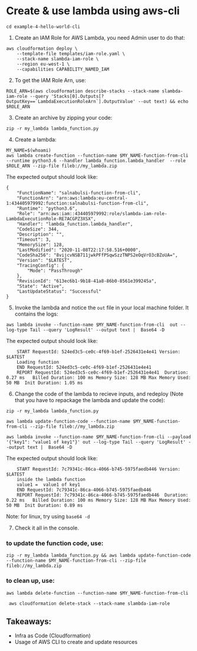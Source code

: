 # Create & use lambda using aws-cli

```
cd example-4-hello-world-cli
```

1. Create an IAM Role for AWS Lambda, you need Admin user to do that:

```
aws cloudformation deploy \
    --template-file templates/iam-role.yaml \
    --stack-name slambda-iam-role \
    --region eu-west-1 \
    --capabilities CAPABILITY_NAMED_IAM
```

2. To get the IAM Role Arn, use:

```
ROLE_ARN=$(aws cloudformation describe-stacks --stack-name slambda-iam-role --query 'Stacks[0].Outputs[?OutputKey==`LambdaExecutionRoleArn`].OutputValue' --out text) && echo $ROLE_ARN
```

3. Create an archive by zipping your code:

```
zip -r my_lambda lambda_function.py
```

4. Create a lambda:

```
MY_NAME=$(whoami)
aws lambda create-function --function-name $MY_NAME-function-from-cli --runtime python3.6 --handler lambda_function.lambda_handler  --role $ROLE_ARN --zip-file fileb://my_lambda.zip
```

The expected output should look like:

```
{
    "FunctionName": "salnabulsi-function-from-cli",
    "FunctionArn": "arn:aws:lambda:eu-central-1:434405979992:function:salnabulsi-function-from-cli",
    "Runtime": "python3.6",
    "Role": "arn:aws:iam::434405979992:role/slambda-iam-role-LambdaExecutionRole-RE7ACGPZ3XSX",
    "Handler": "lambda_function.lambda_handler",
    "CodeSize": 344,
    "Description": "",
    "Timeout": 3,
    "MemorySize": 128,
    "LastModified": "2020-11-08T22:17:58.516+0000",
    "CodeSha256": "8vijcvNSB711jwkPFfPSqwSzzTNPS2eOqVrO3cBZoUA=",
    "Version": "$LATEST",
    "TracingConfig": {
        "Mode": "PassThrough"
    },
    "RevisionId": "613ec6b1-9b18-41a8-86b0-8561e399245a",
    "State": "Active",
    "LastUpdateStatus": "Successful"
}
```

5. Invoke the lambda and notice the `out` file in your local machine folder. It contains the logs:

```
aws lambda invoke --function-name $MY_NAME-function-from-cli  out --log-type Tail --query 'LogResult' --output text |  Base64 -D

```

The expected output should look like:

```
    START RequestId: 524ed3c5-ce0c-4f69-b1ef-2526431e4e41 Version: $LATEST
    Loading function
    END RequestId: 524ed3c5-ce0c-4f69-b1ef-2526431e4e41
    REPORT RequestId: 524ed3c5-ce0c-4f69-b1ef-2526431e4e41	Duration: 0.27 ms	Billed Duration: 100 ms	Memory Size: 128 MB	Max Memory Used: 50 MB	Init Duration: 1.05 ms
```

6. Change the code of the lambda to recieve inputs, and redeploy (Note that you have to repackage the lambda and update the code):

```
zip -r my_lambda lambda_function.py

aws lambda update-function-code --function-name $MY_NAME-function-from-cli --zip-file fileb://my_lambda.zip

aws lambda invoke --function-name $MY_NAME-function-from-cli --payload '{"key1": "value1 of key1"}' out --log-type Tail --query 'LogResult' --output text |  Base64 -D
```

The expected output should look like:

```
    START RequestId: 7c79341c-86ca-4066-b745-5975faedb446 Version: $LATEST
    inside the lambda function
    value1 =  value1 of key1
    END RequestId: 7c79341c-86ca-4066-b745-5975faedb446
    REPORT RequestId: 7c79341c-86ca-4066-b745-5975faedb446	Duration: 0.22 ms	Billed Duration: 100 ms	Memory Size: 128 MB	Max Memory Used: 50 MB	Init Duration: 0.89 ms
```

Note: for linux, try using `base64 -d`

7. Check it all in the console.

### to update the function code, use:

```
zip -r my_lambda lambda_function.py && aws lambda update-function-code --function-name $MY_NAME-function-from-cli --zip-file fileb://my_lambda.zip
```

### to clean up, use:

```
aws lambda delete-function --function-name $MY_NAME-function-from-cli

 aws cloudformation delete-stack --stack-name slambda-iam-role
```

## Takeaways:

- Infra as Code (Cloudformation)
- Usage of AWS CLI to create and update resources
